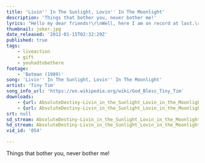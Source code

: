 ```yaml
---
title: 'Livin'' In The Sunlight, Lovin'' In The Moonlight'
description: 'Things that bother you, never bother me!'
lyrics: "Hello my dear friends!\r\nWell, here I am on record at last.\r\nAnd it feels so wonderful to be here with you on my first album.\r\n\r\nI'm so happy!\r\nAHA! Happy go lucky me!\r\nI just go my way,\r\nliving everyday!\r\n\r\nI don't worry!\r\nWorrying don't agree,\r\nThings that bother you,\r\nnever bother me!\r\n\r\nThings that bother you,\r\nnever bother me\r\nI feel happy and fine!\r\nAHA!\r\nLiving in the sunlight,\r\nloving in the moonlight\r\nHaving a wonderful time!\r\n\r\nHaven't got a lot,\r\nI don't need a lot\r\nCoffee's only a dime\r\nLiving in the sunlight,\r\nloving in the moonlight,\r\nhaving a wonderful time!\r\n\r\nJust take it from me,\r\nI'm just as free as any daughter.\r\nI do what I like,\r\njust what I like,\r\nand how I love it!\r\n\r\nI'm right here to stay\r\nWhen I'm old and gray,\r\nI'll be right in my prime!\r\nLiving in the sunlight,\r\nloving in the moonlight,\r\nhaving a wonderful time!"
thumbnail: joker.jpg
date_released: '2012-01-15T02:32:29Z'
published: true
tags:
    - liveaction
    - gift
    - youhadtobethere
footage:
    - 'Batman (1989)'
song: 'Livin'' In The Sunlight, Lovin'' In The Moonlight'
artist: 'Tiny Tim'
song_info_url: 'https://en.wikipedia.org/wiki/God_Bless_Tiny_Tim'
downloads:
    - {url: AbsoluteDestiny-Livin_in_the_Sunlight_Lovin_in_the_Moonlight-480p.m4v, width: 848, height: 480, mimetype: video/mp4}
    - {url: AbsoluteDestiny-Livin_in_the_Sunlight_Lovin_in_the_Moonlight-720p.m4v, width: 1280, height: 720, mimetype: video/mp4}
srt: null
sd_stream: AbsoluteDestiny-Livin_in_the_Sunlight_Lovin_in_the_Moonlight-480p.m4v
hd_stream: AbsoluteDestiny-Livin_in_the_Sunlight_Lovin_in_the_Moonlight-720p.m4v
vid_id: '054'

---
```

Things that bother you, never bother me!